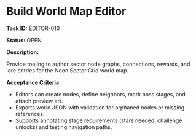 # Build World Map Editor

**Task ID:** EDITOR-010

**Status:** OPEN

**Description:**

Provide tooling to author sector node graphs, connections, rewards, and lore entries for the Neon Sector Grid world map.

**Acceptance Criteria:**

- Editors can create nodes, define neighbors, mark boss stages, and attach preview art.
- Exports world JSON with validation for orphaned nodes or missing references.
- Supports annotating stage requirements (stars needed, challenge unlocks) and testing navigation paths.
